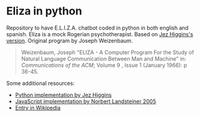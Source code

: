 # Eliza in python

Repository to have E.L.I.Z.A. chatbot coded in python in both english and spanish. Eliza is a mock Rogerian psychotherapist. Based on [Jez Higgins's version](https://github.com/jezhiggins/eliza.py). Original program by Joseph Weizenbaum.

> Weizenbaum, Joseph "ELIZA - A Computer Program For the Study of Natural Language Communication Between Man and Machine" in: *Communications of the ACM*; Volume 9 , Issue 1 (January 1966): p 36-45.

Some additional resources:
- [Python implementation by Jez Higgins](https://github.com/jezhiggins/eliza.py)
- [JavaScript implementation by Norbert Landsteiner 2005](http://www.masserk.at)
- [Entry in Wikipedia](https://en.wikipedia.org/wiki/ELIZA)